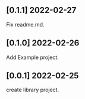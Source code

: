 ## [0.1.1] 2022-02-27

Fix readme.md.

## [0.1.0] 2022-02-26

Add Example project.

## [0.0.1] 2022-02-25

create library project.
